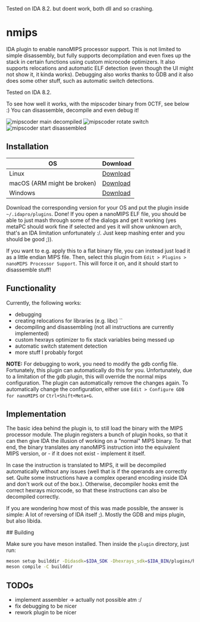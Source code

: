Tested on IDA 8.2. but doent work, both dll and so crashing.

# nmips

IDA plugin to enable nanoMIPS processor support. This is not limited to simple disassembly, but fully supports decompilation and even fixes up the stack in certain functions using custom microcode optimizers.
It also supports relocations and automatic ELF detection (even though the UI might not show it, it kinda works).
Debugging also works thanks to GDB and it also does some other stuff, such as automatic switch detections.

Tested on IDA 8.2.

To see how well it works, with the mipscoder binary from 0CTF, see below :)
You can disassemble, decompile and even debug it!

![mipscoder main decompiled](docs/debugging.png)
![mipscoder rotate switch](docs/switch.png)
![mipscoder start disassembled](docs/asm.png)

## Installation

| OS | Download |
|----|----------|
|Linux| [Download](https://nightly.link/0rganizers/nmips/workflows/main/main/nmips_linux.zip)|
|macOS (ARM might be broken) | [Download](https://nightly.link/0rganizers/nmips/workflows/main/main/nmips_macos.zip)|
|Windows| [Download](https://nightly.link/0rganizers/nmips/workflows/main/main/nmips_windows.zip)|

Download the corresponding version for your OS and put the plugin inside `~/.idapro/plugins`.
Done! If you open a nanoMIPS ELF file, you should be able to just mash through some of the dialogs and get it working (yes metaPC should work fine if selected and yes it will show unknown arch, that's an IDA limitation unfortunately :/. Just keep mashing enter and you should be good ;)).

If you want to e.g. apply this to a flat binary file, you can instead just load it as a little endian MIPS file.
Then, select this plugin from `Edit > Plugins > nanoMIPS Processor Support`.
This will force it on, and it should start to disassemble stuff!

## Functionality

Currently, the following works:

- debugging
- creating relocations for libraries (e.g. libc) ``
- decompiling and disassembling (not all instructions are currently implemented)
- custom hexrays optimizer to fix stack variables being messed up
- automatic switch statement detection
- more stuff I probably forgot

**NOTE:** For debugging to work, you need to modify the gdb config file. Fortunately, this plugin can automatically do this for you. Unfortunately, due to a limitation of the gdb plugin, this will override the normal mips configuration. The plugin can automatically remove the changes again.
To automatically change the configuration, either use `Edit > Configure GDB for nanoMIPS` or `Ctrl+Shift+Meta+G`.

## Implementation

The basic idea behind the plugin is, to still load the binary with the MIPS processor module.
The plugin registers a bunch of plugin hooks, so that it can then give IDA the illusion of working on a "normal" MIPS binary. To that end, the binary translates any nanoMIPS instruction into the equivalent MIPS version, or - if it does not exist - implement it itself.

In case the instruction is translated to MIPS, it will be decompiled automatically without any issues (well that is if the operands are correctly set. Quite some instructions have a complex operand encoding inside IDA and don't work out of the box.).
Otherwise, decompiler hooks emit the correct hexrays microcode, so that these instructions can also be decompiled correctly.

If you are wondering how most of this was made possible, the answer is simple: A lot of reversing of IDA itself ;). Mostly the GDB and mips plugin, but also libida.

## Building

Make sure you have meson installed.
Then inside the `plugin` directory, just run:

```bash
meson setup builddir -Didasdk=$IDA_SDK -Dhexrays_sdk=$IDA_BIN/plugins/hexrays_sdk
meson compile -C builddir
```

## TODOs

- implement assembler -> actually not possible atm :/
- fix debugging to be nicer
- rework plugin to be nicer
